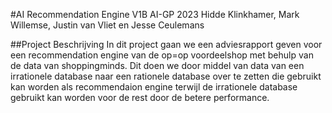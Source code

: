 #AI Recommendation Engine
V1B AI-GP 2023
Hidde Klinkhamer, Mark Willemse, Justin van Vliet en Jesse Ceulemans

##Project Beschrijving
In dit project gaan we een adviesrapport geven voor een recommendation engine van de op=op voordeelshop met behulp van de data van shoppingminds. Dit doen we door middel van data van een irrationele database naar een rationele database over te zetten die gebruikt kan worden als recommendaion engine terwijl de irrationele database gebruikt kan worden voor de rest door de betere performance. 

